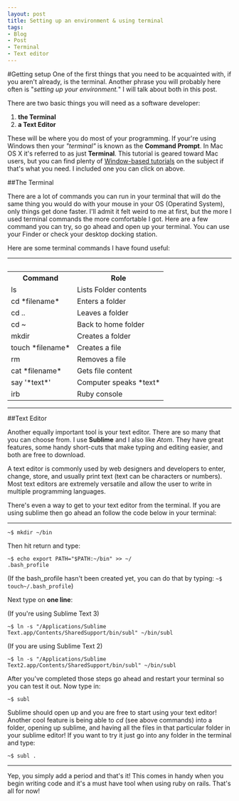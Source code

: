 ```yaml
---
layout: post
title: Setting up an environment & using terminal
tags:
- Blog
- Post
- Terminal
- Text editor
---
```


#Getting setup
One of the first things that you need to be acquainted with, if you aren't already, is the terminal. Another phrase you will probably here often is "*setting up your environment.*" I will talk about both in this post.

There are two basic things you will need as a software developer:

1. **the Terminal**
2. **a Text Editor**

These will be where you do most of your programming. If your're using Windows then your *"terminal"* is known as the **Command Prompt**. In Mac OS X it's referred to as just **Terminal**. This tutorial is geared toward Mac users, but you can find plenty of [Window-based tutorials](http://www.bleepingcomputer.com/tutorials/windows-command-prompt-introduction/) on the subject if that's what you need. I included one you can click on above.

##The Terminal

There are a lot of commands you can run in your terminal that will do the same thing you would do with your mouse in your OS (Operatind System), only things get done faster. I'll admit it felt weird to me at first, but the more I used terminal commands the more comfortable I got. Here are a few command you can try, so go ahead and open up your terminal. You can use your Finder or check your desktop docking station.

Here are some terminal commands I have found useful:
<hr />

<h2 id=Table></h2>
<table class="table table-striped">  
<tr>  
<th>Command</th>  
<th>Role</th>  
</tr>  
<tr>  
<td>ls</td>  
<td>Lists Folder contents</td>  
</tr>  
<tr class="even">  
<td>cd *filename*</td>  
<td>Enters a folder</td>
</tr>  
<tr>  
<td>cd ..</td>  
<td>Leaves a folder</td>
</tr>
<tr>  
<td>cd ~</td>  
<td>Back to home folder</td>  
</tr>
<tr>  
<td>mkdir</td>  
<td>Creates a folder</td>  
</tr>
<tr>  
<td>touch *filename*</td>  
<td>Creates a file</td>  
</tr>
<tr>  
<td>rm</td>  
<td>Removes a file</td>  
</tr>
<tr>  
<td>cat *filename*</td>  
<td>Gets file content</td>  
</tr>
<tr>  
<td>say '*text*' </td>  
<td>Computer speaks *text*</td>  
</tr>
<tr>
<td>irb</td>
<td>Ruby console</td>
</tr>
</table>

<hr />
##Text Editor

Another equally important tool is your text editor. There are so many that you can choose from. I use **Sublime** and I also like *Atom*. They have great features, some handy short-cuts that make typing and editing easier, and both are free to download. 

A text editor is commonly used by web designers and developers to enter, change, store, and usually print text (text can be characters or numbers). Most text editors are extremely versatile and allow the user to write in multiple programming languages.

There's even a way to get to your text editor from the terminal. If you are using sublime then go ahead an follow the code below in your terminal:
<hr />

<code>~$ mkdir ~/bin</code>

Then hit return and type:

<code>~$ echo export PATH="$PATH:~/bin" >> ~/ .bash_profile</code>

(If the bash_profile hasn't been created yet, you can do that by typing:
<code>~$ touch~/.bash_profile</code>)

Next type on **one line**:

(If you're using Sublime Text 3)

<code>~$ ln -s "/Applications/Sublime Text.app/Contents/SharedSupport/bin/subl" ~/bin/subl</code>

(If you are using Sublime Text 2)

<code>~$ ln -s "/Applications/Sublime Text2.app/Contents/SharedSupport/bin/subl" ~/bin/subl</code>

After you've completed those steps go ahead and restart your terminal so you can test it out. Now type in:

<code>~$ subl </code>

Sublime should open up and you are free to start using your text editor! Another cool feature is being able to *cd* (see above commands) into a folder, opening up sublime, and having all the files in that particular folder in your sublime editor! If you want to try it just go into any folder in the terminal and type:

<code>~$ subl . </code>
<hr />
Yep, you simply add a period and that's it!
This comes in handy when you begin writing code and it's a must have tool when using ruby on rails. That's all for now!
